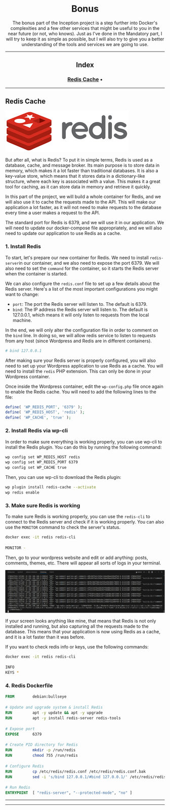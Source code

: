 <h1 align=center>
	<b>Bonus</b>
</h1>

<p align=center>
	The bonus part of the Inception project is a step further into Docker's complexities and a few other services that might be useful to you in the near future (or not, who knows). Just as I've done in the Mandatory part, I will try to keep it as simple as possible, but I will also try to give you a better understanding of the tools and services we are going to use.
</p>

---
<h2 align=center> Index </h2>
<h3 align="center"><b>
	<a href="#Redis">Redis Cache</a>
	<span> • </span>
</b></h3>

---

<h2 id="Redis">
Redis Cache
</h2>

![Redis](./screenshots/redis.png)

But after all, what is Redis? To put it in simple terms, Redis is used as a database, cache, and message broker. Its main purpose is to store data in memory, which makes it a lot faster than traditional databases. It is also a key-value store, which means that it stores data in a dictionary-like structure, where each key is associated with a value. This makes it a great tool for caching, as it can store data in memory and retrieve it quickly.

In this part of the project, we will build a whole container for Redis, and we will also use it to cache the requests made to the API. This will make our application a lot faster, as it will not need to make requests to the database every time a user makes a request to the API.

The standard port for Redis is 6379, and we will use it in our application. We will need to update our docker-compose file appropriately, and we will also need to update our application to use Redis as a cache.

### 1. Install Redis

To start, let's prepare our new container for Redis. We need to install `redis-server`in our container, and we also need to expose the port 6379. We will also need to set the `command` for the container, so it starts the Redis server when the container is started. 

We can also configure the `redis.conf` file to set up a few details about the Redis server. Here's a list of the most important configurations you might want to change:

- `port`: The port the Redis server will listen to. The default is 6379.
- `bind`: The IP address the Redis server will listen to. The default is 127.0.0.1, which means it will only listen to requests from the local machine.

In the end, we will only alter the configuration file in order to comment on the `bind` line. In doing so, we will allow redis service to listen to requests from any host (since Wordpress and Redis are in different containers).

```bash
# bind 127.0.0.1
```

After making sure your Redis server is properly configured, you will also need to set up your Wordpress application to use Redis as a cache. You will need to install the `redis` PHP extension. This can only be done in your Wordpress container. 

Once inside the Wordpress container, edit the `wp-config.php` file once again to enable the Redis cache. You will need to add the following lines to the file:

```php
define( 'WP_REDIS_PORT', '6379' );
define( 'WP_REDIS_HOST', 'redis' );
define( 'WP_CACHE', 'true' );
```

### 2. Install Redis via wp-cli

In order to make sure everything is working properly, you can use wp-cli to install the Redis plugin. You can do this by running the following command:

```bash
wp config set WP_REDIS_HOST redis
wp config set WP_REDIS_PORT 6379
wp config set WP_CACHE true
```

Then, you can use wp-cli to download the Redis plugin:

```bash
wp plugin install redis-cache --activate
wp redis enable
```

### 3. Make sure Redis is working

To make sure Redis is working properly, you can use the `redis-cli` to connect to the Redis server and check if it is working properly. You can also use the `MONITOR` command to check the server's status.


```bash
docker exec -it redis redis-cli

MONITOR -
```

Then, go to your wordpress website and edit or add anything: posts, comments, themes, etc. There will appear all sorts of logs in your terminal. 

![MonitorRedis](./screenshots/redis-monitor.png)

If your screen looks anything like mine, that means that Redis is not only installed and running, but also capturing all the requests made to the database. This means that your application is now using Redis as a cache, and it is a lot faster than it was before.

If you want to check redis info or keys, use the following commands:

```bash
docker exec -it redis redis-cli

INFO
KEYS *
```

### 4. Redis Dockerfile

```Dockerfile
FROM        debian:bullseye

# Update and upgrade system & install Redis
RUN         apt -y update && apt -y upgrade
RUN         apt -y install redis-server redis-tools

# Expose port
EXPOSE      6379

# Create PID directory for Redis
RUN         mkdir -p /run/redis
RUN         chmod 755 /run/redis

# Configure Redis
RUN         cp /etc/redis/redis.conf /etc/redis/redis.conf.bak
RUN         sed -i 's/bind 127.0.0.1/#bind 127.0.0.1/' /etc/redis/redis.conf

# Run Redis
ENTRYPOINT  [ "redis-server", "--protected-mode", "no" ]
```

---



---